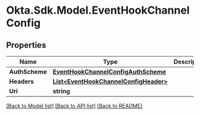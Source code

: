 # Okta.Sdk.Model.EventHookChannelConfig

## Properties

Name | Type | Description | Notes
------------ | ------------- | ------------- | -------------
**AuthScheme** | [**EventHookChannelConfigAuthScheme**](EventHookChannelConfigAuthScheme.md) |  | [optional] 
**Headers** | [**List&lt;EventHookChannelConfigHeader&gt;**](EventHookChannelConfigHeader.md) |  | [optional] 
**Uri** | **string** |  | [optional] 

[[Back to Model list]](../README.md#documentation-for-models) [[Back to API list]](../README.md#documentation-for-api-endpoints) [[Back to README]](../README.md)

